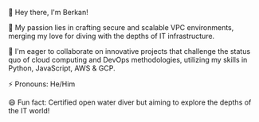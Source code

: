 👋 Hey there, I'm Berkan!

🔭 My passion lies in crafting secure and scalable VPC environments, merging my love for diving with the depths of IT infrastructure.

💬 I'm eager to collaborate on innovative projects that challenge the status quo of cloud computing and DevOps methodologies, utilizing my skills in Python, JavaScript, AWS & GCP.

⚡ Pronouns: He/Him

😄 Fun fact: Certified open water diver but aiming to explore the depths of the IT world!

<!---
BerkanTogac/BerkanTogac is a ✨ special ✨ repository because its `README.md` (this file) appears on your GitHub profile.
You can click the Preview link to take a look at your changes.
--->

